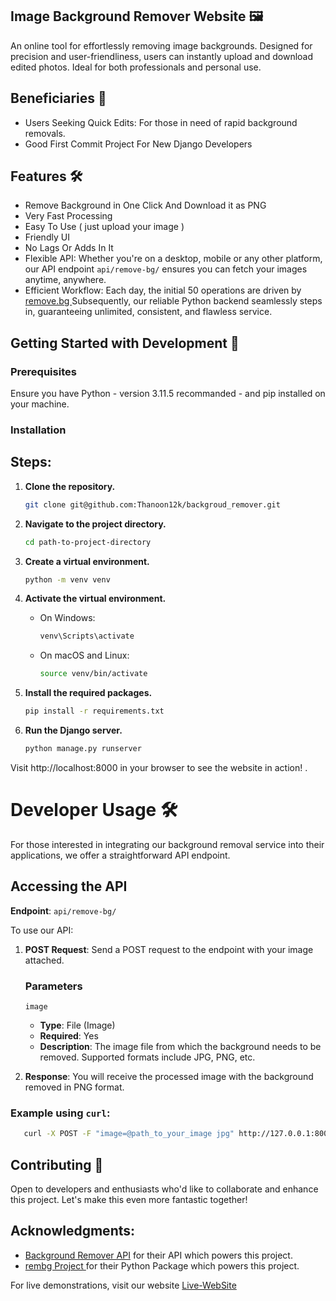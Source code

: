 ## Image Background Remover Website 🖼️

An online tool for effortlessly removing image backgrounds. Designed for precision and user-friendliness, users can instantly upload and download edited photos. Ideal for both professionals and personal use.


## Beneficiaries 🎯

- Users Seeking Quick Edits: For those in need of rapid background removals.
- Good First Commit Project For New Django Developers

## Features 🛠️

- Remove Background in One Click And Download it as PNG
- Very Fast Processing
- Easy To Use ( just upload your image )
- Friendly  UI
- No Lags Or Adds In It
- Flexible API: 
Whether you're on a desktop, mobile or any other platform, our API endpoint    ```api/remove-bg/``` ensures you can fetch your images anytime, anywhere.
- Efficient Workflow:
 Each day, the initial 50 operations are driven by [remove.bg ](https://www.remove.bg/) Subsequently, our reliable Python backend seamlessly steps in, guaranteeing unlimited, consistent, and flawless service.




 ## Getting Started with Development 🚀

### Prerequisites
Ensure you have Python - version 3.11.5 recommanded - and pip installed on your machine.
### Installation

## Steps:

1. **Clone the repository.**
   ```bash
   git clone git@github.com:Thanoon12k/backgroud_remover.git
   ```
2. **Navigate to the project directory.**
    ```bash
    cd path-to-project-directory
    ```
3. **Create a virtual environment.**

    ```bash
    python -m venv venv        
    ```
4. **Activate the virtual environment.**
    -  On Windows:
        ```bash
        venv\Scripts\activate
         ```
    - On macOS and Linux:
        ```bash
        source venv/bin/activate
         ```

3. **Install the required packages.**
    ```bash   
    pip install -r requirements.txt
    ```
6. **Run the Django server.**
    ```bash   
    python manage.py runserver
    ```
Visit http://localhost:8000 in your browser to see the website in action! .

# Developer Usage 🛠️

For those interested in integrating our background removal service into their applications, we offer a straightforward API endpoint.

## Accessing the API

**Endpoint**: `api/remove-bg/`

To use our API:

1. **POST Request**: Send a POST request to the endpoint with your image attached.
    ### Parameters

    `image`

    - **Type**: File (Image)
    - **Required**: Yes
    - **Description**: The image file from which the background needs to be removed. Supported formats include JPG, PNG, etc.

2. **Response**: You will receive the processed image with the background removed in PNG format.


### Example using `curl`:

  ```bash
     curl -X POST -F "image=@path_to_your_image jpg" http://127.0.0.1:8000/api/remove-bg/
  ```



## Contributing 🤝

Open to developers and enthusiasts who'd like to collaborate and enhance this project. Let's make this even more fantastic together!

## Acknowledgments:

- [Background Remover API](https://www.remove.bg/) for their API which powers this project.
- [ rembg Project ](https://github.com/danielgatis/rembg) for their Python Package which powers this project.


For live demonstrations, visit our website [ Live-WebSite](http://background1remover.pythonanywhere.com/)
